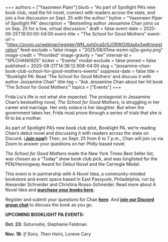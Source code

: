 +++
authors = ["Yaasmeen Piper"]
blurb = "As part of Spotlight PA’s new book club, read the hit novel, connect with readers across the state, and join a live discussion on Sept. 25 with the author."
byline = "Yaasmeen Piper of Spotlight PA"
description = "Bestselling author Jessamine Chan joins us on Sep. 25 for a live, virtual discussion."
draft = false
event-date = 2025-09-25T18:00:00-04:00
event-title = "The School for Good Mothers"
event-url = "https://zoom.us/webinar/register/WN_pxh0caSrSJORWGXblaAx5w#/registration"
feed-exclude = false
image = "2025/08/01ma-esmn-xj2a-gsmy.png"
image-credit = "Provided"
image-gravity = "we"
internal-id = "SPLCHAN0825"
kicker = "Events"
modal-exclude = false
pinned = false
published = 2025-08-21T14:36:12.908-04:00
slug = "jessamine-chan-book-club-school-for-good-mothers-events"
suppress-date = false
title = "Booklight PA: Read ‘The School for Good Mothers’ and discuss it with author Jessamine Chan"
title-tag = "Ask Jessamine Chan about her hit book ‘The School for Good Mothers’"
topics = ["Events"]
+++

Frida Liu’s life is not what she expected. The protagonist in Jessamine Chan’s bestselling novel, <em>The School for Good Mothers</em>, is struggling in her career and marriage. Her only solace is her daughter. But when the government takes her, Frida must prove through a series of trials that she is fit to be a mother.

As part of Spotlight PA’s new book club pilot, Booklight PA, we’re reading Chan’s debut novel and discussing it with readers across the state on Discord. (<a href="https://discord.gg/KZWkJubg"><strong>Join now</strong></a><strong>!</strong>) Then, on Sept. 25 from 6 to 7 p.m., Chan will join us via Zoom to answer your questions on her Philly-based novel.

<em>The School for Good Mothers </em>made the New York Times Best Seller list, was chosen as a “Today” show book club pick, and was longlisted for the PEN/Hemingway Award for Debut Novel and the Carnegie Medal.

This event is in partnership with A Novel Idea, a community-minded bookstore and event space based in East Passyunk, Philadelphia, run by Alexander Schneider and Christina Rosso-Schneider. Read more about A Novel Idea and <a href="https://anovelideaphilly.com/order/"><strong>purchase your books here</strong></a><strong>.</strong>

Register and submit your questions for Chan <a href="https://zoom.us/webinar/register/WN_pxh0caSrSJORWGXblaAx5w"><strong>here</strong></a>. And <a href="https://discord.gg/EdvwWzzy"><strong>join our Discord group chat</strong></a> to discuss the book as you go.

<strong>UPCOMING BOOKLIGHT PA EVENTS:</strong>

<strong>Oct. 23</strong>: <em>Saturnalia</em>, Stephanie Feldman

<strong>Nov. 18</strong>: <em>If Sons, Then Heirs,</em> Lorene Cary<strong></strong>

